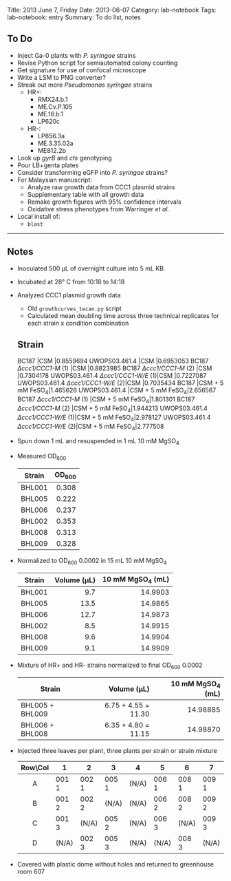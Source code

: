 Title: 2013 June 7, Friday
Date: 2013-06-07
Category: lab-notebook
Tags: lab-notebook: entry
Summary: To do list, notes

## To Do ##

- Inject Ga-0 plants with _P. syringae_ strains
- Revise Python script for semiautomated colony counting
- Get signature for use of confocal microscope
- Write a LSM to PNG converter?
- Streak out more _Pseudomonas syringae_ strains
    - HR+:
        - RMX24.b.1
        - ME.Cv.P.105
        - ME.16.b.1
        - LP620c
    - HR-:
        - LP856.3a
        - ME.3.35.02a
        - ME812.2b
- Look up _gyrB_ and _cts_ genotyping
- Pour LB+genta plates
- Consider transforming eGFP into _P. syringae_ strains?
- For Malaysian manuscript:
    - Analyze raw growth data from CCC1 plasmid strains
    - Supplementary table with all growth data
    - Remake growth figures with 95% confidence intervals
    - Oxidative stress phenotypes from Warringer _et al._ 
- Local install of:
    - `blast`

***

## Notes ##

- Inoculated 500 &micro;L of overnight culture into 5 mL KB
- Incubated at 28&deg; C from 10:18 to 14:18
- Analyzed CCC1 plasmid growth data
    - Old `growthcurves_tecan.py` script
    - Calculated mean doubling time across three technical replicates for each
      strain x condition combination

    Strain
    --
    BC187                                   |CSM                        |0.8559694 
    UWOPS03.461.4                           |CSM                        |0.6953053
    BC187 _&Delta;ccc1/CCC1-M_ (1)          |CSM                        |0.8823985
    BC187 _&Delta;ccc1/CCC1-M_ (2)          |CSM                        |0.7304178
    UWOPS03.461.4 _&Delta;ccc1/CCC1-W/E_ (1)|CSM                        |0.7227087
    UWOPS03.461.4 _&Delta;ccc1/CCC1-W/E_ (2)|CSM                        |0.7035434
    BC187                                   |CSM + 5 mM FeSO<sub>4</sub>|1.465626
    UWOPS03.461.4                           |CSM + 5 mM FeSO<sub>4</sub>|2.656567
    BC187 _&Delta;ccc1/CCC1-M_ (1)          |CSM + 5 mM FeSO<sub>4</sub>|1.801301
    BC187 _&Delta;ccc1/CCC1-M_ (2)          |CSM + 5 mM FeSO<sub>4</sub>|1.944213
    UWOPS03.461.4 _&Delta;ccc1/CCC1-W/E_ (1)|CSM + 5 mM FeSO<sub>4</sub>|2.978127
    UWOPS03.461.4 _&Delta;ccc1/CCC1-W/E_ (2)|CSM + 5 mM FeSO<sub>4</sub>|2.777508

- Spun down 1 mL and resuspended in 1 mL 10 mM MgSO<sub>4</sub>
- Measured OD<sub>600</sub>

    Strain |OD<sub>600</sub>
    -------|----------------:
    BHL001 |            0.308
    BHL005 |            0.222
    BHL006 |            0.237
    BHL002 |            0.353
    BHL008 |            0.313
    BHL009 |            0.328

- Normalized to OD<sub>600</sub> 0.0002 in 15 mL 10 mM MgSO<sub>4</sub>

    Strain |Volume (&micro;L) |10 mM MgSO<sub>4</sub> (mL)
    -------|-----------------:|---------------------------:
    BHL001 |               9.7|                     14.9903
    BHL005 |              13.5|                     14.9865
    BHL006 |              12.7|                     14.9873
    BHL002 |               8.5|                     14.9915
    BHL008 |               9.6|                     14.9904
    BHL009 |               9.1|                     14.9909           

- Mixture of HR+ and HR- strains normalized to final OD<sub>600</sub> 0.0002

    Strain          |Volume (&micro;L)  |10 mM MgSO<sub>4</sub> (mL) 
    ----------------|------------------:|---------------------------:
    BHL005 + BHL009 |6.75 + 4.55 = 11.30|                    14.98885
    BHL006 + BHL008 |6.35 + 4.80 = 11.15|                    14.98870  

- Injected three leaves per plant, three plants per strain or strain mixture

    Row\Col |1    |2    |3    |4    |5    |6    |7    |8        |9        
    :------:|-----|-----|-----|-----|-----|-----|-----|---------|---------
       A    |001 1|002 1|005 1|(N/A)|006 1|008 1|009 1|(N/A)    |006+008 1
       B    |001 2|002 2|(N/A)|(N/A)|006 2|008 2|009 2|005+009 1|006+008 2
       C    |001 3|(N/A)|005 2|(N/A)|006 3|(N/A)|009 3|005+009 2|006+008 3
       D    |(N/A)|002 3|005 3|(N/A)|(N/A)|008 3|(N/A)|005+009 3|(N/A)    

- Covered with plastic dome without holes and returned to greenhouse room 607
